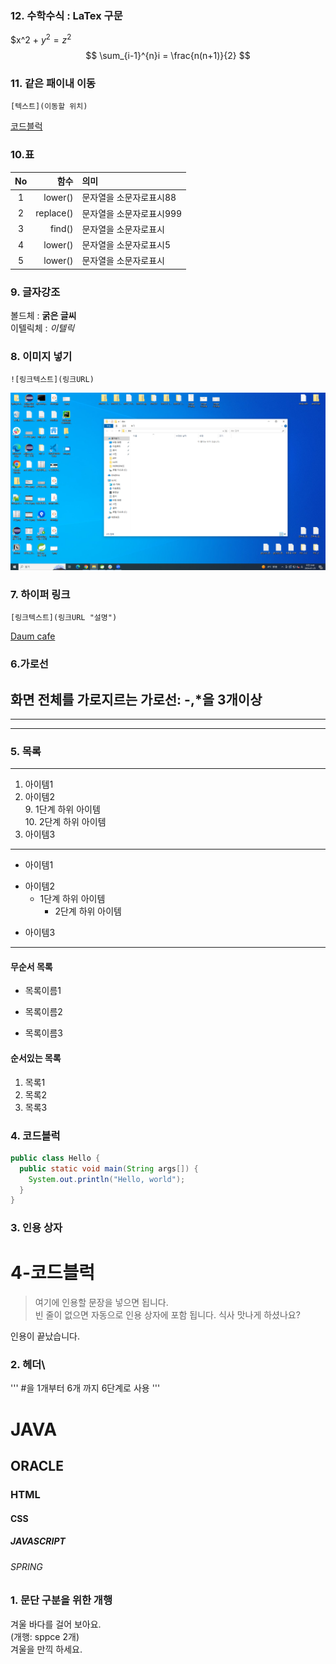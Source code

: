 ### 12. 수학수식 : LaTex 구문
$x^2 + $y^2 = z^2$
$$
\sum_{i-1}^{n}i = \frac{n(n+1)}{2}
$$


### 11. 같은 패이내 이동
```
[텍스트](이동할 위치)
```
[코드블럭](#4-코드블럭)

### 10.표
| No | 함수 | 의미 |
|:----:|------:|:------|
|1|lower()|문자열을 소문자로표시88|
|2|replace()|문자열을 소문자로표시999|
|3|find()|문자열을 소문자로표시|
|4|lower()|문자열을 소문자로표시5|
|5|lower()|문자열을 소문자로표시|

### 9. 글자강조
볼드체 : **굵은 글씨**  
이텔릭체 : *이텔릭*

### 8. 이미지 넣기
```
![링크텍스트](링크URL)
```

![window 이미지](https://github.com/jinuPark/markdown/blob/main/doc/win.png)
### 7. 하이퍼 링크
```
[링크텍스트](링크URL "설명")
```
[Daum cafe](https://www.daum.net/pcwk "수업자료 cafe")

### 6.가로선
화면 전체를 가로지르는 가로선: -,*을 3개이상
---
***
----

### 5. 목록
---
1. 아이템1
2. 아이템2  
   9. 1단계 하위 아이템  
     10. 2단계 하위 아이템
9. 아이템3 
---
- 아이템1
+ 아이템2
  - 1단계 하위 아이템
    * 2단계 하위 아이템
* 아이템3
---
#### 무순서 목록
* 목록이름1
- 목록이름2
+ 목록이름3

#### 순서있는 목록
1. 목록1
1. 목록2
1. 목록3



### 4. 코드블럭
```java
public class Hello {
  public static void main(String args[]) {
    System.out.println("Hello, world");
  }
}

```

### 3. 인용 상자
# 4-코드블럭  
>여기에 인용할 문장을 넣으면 됩니다.  
>빈 줄이 없으면 자동으로 인용 상자에 포함 됩니다.
식사 맛나게 하셨나요?

인용이 끝났습니다.


### 2. 헤더\
''' #을 1개부터 6개 까지 6단계로 사용 '''
# JAVA
## ORACLE
### HTML
#### CSS
##### JAVASCRIPT
###### SPRING




### 1. 문단 구분을 위한 개행
겨울 바다를 걸어 보아요.  
(개행: sppce 2개)  
겨울을 만끽 하세요.
